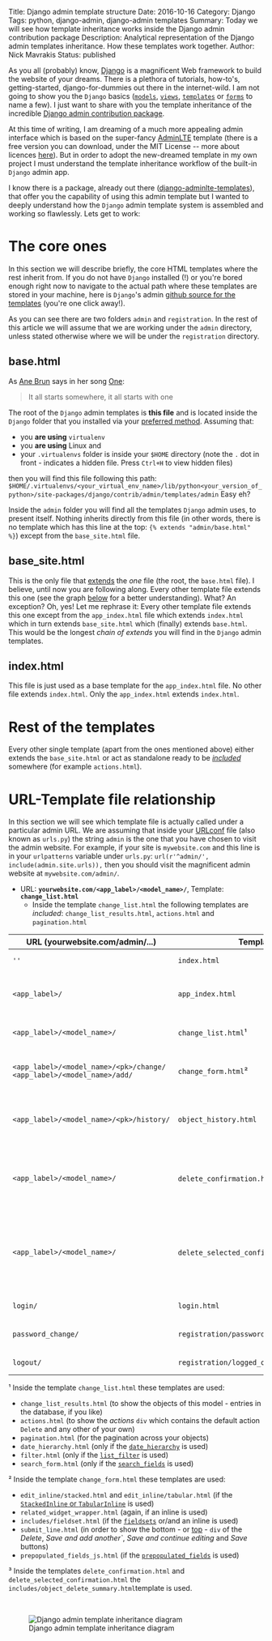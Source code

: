 Title: Django admin template structure
Date: 2016-10-16
Category: Django
Tags: python, django-admin, django-admin templates
Summary: Today we will see how template inheritance works inside the Django admin contribution package
Description: Analytical representation of the Django admin templates inheritance. How these templates work together.
Author: Nick Mavrakis
Status: published

As you all (probably) know, [Django](https://www.djangoproject.com/) is a magnificent Web framework to build the website of your dreams. There is a plethora of tutorials, how-to's, getting-started, django-for-dummies out there in the internet-wild. I am not going to show you the `Django` basics ([`models`](https://docs.djangoproject.com/en/dev/topics/db/models/), [`views`](https://docs.djangoproject.com/en/dev/topics/http/views/), [`templates`](https://docs.djangoproject.com/en/dev/ref/templates/) or [`forms`](https://docs.djangoproject.com/en/dev/ref/forms/) to name a few). I just want to share with you the template inheritance of the incredible [Django admin contribution package](https://docs.djangoproject.com/en/dev/ref/contrib/admin/).

At this time of writing, I am dreaming of a much more appealing admin interface which is based on the super-fancy [AdminLTE](https://almsaeedstudio.com/) template (there is a free version you can download, under the MIT License -- more about licences [here](http://choosealicense.com/)). But in order to adopt the new-dreamed template in my own project I must understand the template inheritance workflow of the built-in `Django` admin app.

I know there is a package, already out there ([django-adminlte-templates](https://github.com/StephenPCG/django-adminlte-templates)), that offer you the capability of using this admin template but I wanted to deeply understand how the `Django` admin template system is assembled and working so flawlessly. Lets get to work:


# The core ones

In this section we will describe briefly, the core HTML templates where the rest inherit from. If you do not have `Django` installed (!) or you're bored enough right now to navigate to the actual path where these templates are stored in your machine, here is `Django`'s admin [github source for the templates](https://github.com/django/django/tree/master/django/contrib/admin/templates) (you're one click away!).

As you can see there are two folders `admin` and `registration`. In the rest of this article we will assume that we are working under the `admin` directory, unless stated otherwise where we will be under the `registration` directory.

## base.html

As [Ane Brun](http://anebrun.com/) says in her song [One](https://www.youtube.com/watch?v=qMCQgb1YxI8):
> It all starts somewhere, it all starts with one

The root of the `Django` admin templates is **this file** and is located inside the `Django` folder that you installed via your [preferred method](https://docs.djangoproject.com/en/dev/intro/install/#install-django).
Assuming that:

+ you **are using** `virtualenv`
+ you **are using** Linux and
+ your `.virtualenvs` folder is inside your `$HOME` directory (note the `.` dot in front - indicates a hidden file. Press `Ctrl+H` to view hidden files)

then you will find this file following this path: `$HOME/.virtualenvs/<your_virtual_env_name>/lib/python<your_version_of_python>/site-packages/django/contrib/admin/templates/admin`
Easy eh?

Inside the `admin` folder you will find all the templates `Django` admin uses, to present itself. Nothing inherits directly from this file (in other words, there is no template which has this line at the top: `{% extends "admin/base.html" %}`) except from the `base_site.html` file.


## base_site.html

This is the only file that [extends](https://docs.djangoproject.com/en/dev/ref/templates/builtins/#extends) the *one* file (the root, the `base.html` file). I believe, until now you are following along.
Every other template file extends this one (see the graph [below](#dj-admin-diagram) for a better understanding). What? An exception? Oh, yes! Let me rephrase it:
Every other template file extends this one except from the `app_index.html` file which extends `index.html` which in turn extends `base_site.html` which (finally) extends `base.html`. This would be the longest *chain of extends* you will find in the `Django` admin templates.


## index.html

This file is just used as a base template for the `app_index.html` file. No other file extends `index.html`. Only the `app_index.html` extends `index.html`.


# Rest of the templates

Every other single template (apart from the ones mentioned above) either extends the `base_site.html` or act as standalone ready to be [*included*](https://docs.djangoproject.com/en/dev/ref/templates/builtins/#std:templatetag-include) somewhere (for example `actions.html`).


# URL-Template file relationship

In this section we will see which template file is actually called under a particular admin URL. We are assuming that inside your [URLconf](https://docs.djangoproject.com/en/dev/topics/http/urls/) file (also known as `urls.py`) the string `admin` is the one that you have chosen to visit the admin website. For example, if your site is `mywebsite.com` and this line is in your `urlpatterns` variable under `urls.py`: `url(r'^admin/', include(admin.site.urls)),` then you should visit the magnificent admin website at `mywebsite.com/admin/`.

+ URL: **`yourwebsite.com/<app_label>/<model_name>/`**, Template: **`change_list.html`**
    + Inside the template `change_list.html` the following templates are *included*: `change_list_results.html`, `actions.html` and `pagination.html`

| URL (yourwebsite.com/admin/...)          | Template                  | Comments                                            |
| -----------------------------------------|---------------------------|-----------------------------------------------------|
| `''`                                     | `index.html`              | The admin home page                                 |
| `<app_label>/`                           | `app_index.html`          | You have clicked on the name of the app (not model) |
| `<app_label>/<model_name>/`              | `change_list.html`&#185;  | You have clicked on the name of a model             |
| `<app_label>/<model_name>/<pk>/change/` `<app_label>/<model_name>/add/` | `change_form.html`&#178;  | You have clicked on an object to change it |
| `<app_label>/<model_name>/<pk>/history/` | `object_history.html`  | You have clicked on the HISTORY button to see the object's history |
| `<app_label>/<model_name>/`              | `delete_confirmation.html`&#179; | You have checked **one** object, selected *Delete selected <models_name>* and pressed *Go* |
| `<app_label>/<model_name>/`              | `delete_selected_confirmation.html`&#179; | You have checked **multiple** objects, selected *Delete selected <models_name>* and pressed *Go* |
| `login/`                                 | `login.html` | You requested to login |
| `password_change/`                       | `registration/password_change_form.html` | You requested to change your password |
| `logout/`                                | `registration/logged_out.html` | You requested to logged out |

&#185; Inside the template `change_list.html` these templates are used:

+ `change_list_results.html` (to show the objects of this model - entries in the database, if you like)
+ `actions.html` (to show the *actions* `div` which contains the default action `Delete` and any other of your own)
+ `pagination.html` (for the pagination across your objects)
+ `date_hierarchy.html` (only if the [`date_hierarchy`](https://docs.djangoproject.com/en/dev/ref/contrib/admin/#django.contrib.admin.ModelAdmin.date_hierarchy) is used)
+ `filter.html` (only if the [`list_filter`](https://docs.djangoproject.com/en/dev/ref/contrib/admin/#django.contrib.admin.ModelAdmin.list_filter) is used)
+ `search_form.html` (only if the [`search_fields`](https://docs.djangoproject.com/en/dev/ref/contrib/admin/#django.contrib.admin.ModelAdmin.search_fields) is used)

&#178; Inside the template `change_form.html` these templates are used:

+ `edit_inline/stacked.html` and `edit_inline/tabular.html` (if the [`StackedInline` or `TabularInline`](https://docs.djangoproject.com/en/dev/ref/contrib/admin/#inlinemodeladmin-objects) is used)
+ `related_widget_wrapper.html` (again, if an inline is used)
+ `includes/fieldset.html` (if the [`fieldsets`](https://docs.djangoproject.com/en/dev/ref/contrib/admin/#django.contrib.admin.ModelAdmin.fieldsets) or/and an inline is used)
+ `submit_line.html` (in order to show the bottom - or [top](https://docs.djangoproject.com/en/dev/ref/contrib/admin/#django.contrib.admin.ModelAdmin.save_on_top) - `div` of the *Delete*, *Save and add another`*, *Save and continue editing* and *Save* buttons)
+ `prepopulated_fields_js.html` (if the [`prepopulated_fields`](https://docs.djangoproject.com/en/dev/ref/contrib/admin/#django.contrib.admin.ModelAdmin.prepopulated_fields) is used)

&#179; Inside the templates `delete_confirmation.html` and `delete_selected_confirmation.html` the `includes/object_delete_summary.html`template is used.

<br>

<figure>
<img id="dj-admin-diagram" alt="Django admin template inheritance diagram" src="/images/admin_template_inheritance.jpg">
<figcaption>Django admin template inheritance diagram</figcaption>
</figure>
